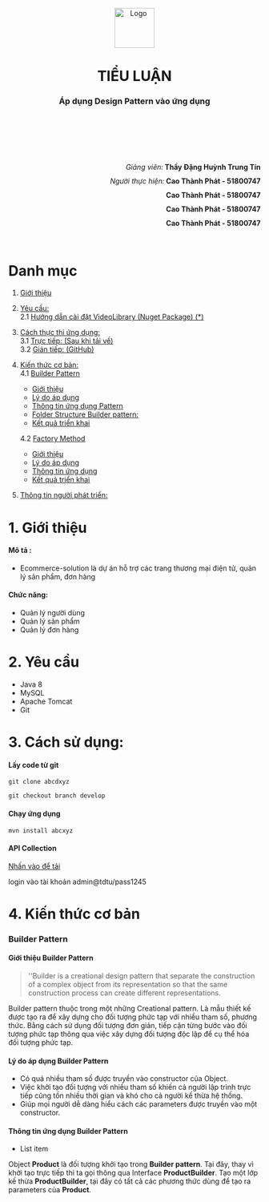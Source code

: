 
<!--THÔNG TIN PROJECT-->
<br>
<div align="center">
  <a href="https://github.com/othneildrew/Best-README-Template">
    <img src="assets/logo.png" alt="Logo" width="80" height="80">
  </a>
  <h1 align="center">TIỂU LUẬN</h1>
   <h3>Áp dụng Design Pattern vào ứng dụng</h3>
<br>

</div>
    <br>
    <br>
    <br>
    <br>
<p>
            <p style="line-height: 1.0" dir ="rtl">
                <i>Giảng viên:</i><b> Thầy Đặng Huỳnh Trung Tín</b>
            </p>
			  <p style="line-height: 1.0" dir ="rtl">
                <i>Người thực hiện:</i><b> Cao Thành Phát - 51800747</b>
            </p>
            <p style="line-height: 1.0" dir ="rtl">
                <b> Cao Thành Phát - 51800747</b>
            </p>
            <p style="line-height: 1.0" dir ="rtl">
                <b> Cao Thành Phát - 51800747</b>
            </p>
            <p style="line-height: 1.0" dir ="rtl">
                <b> Cao Thành Phát - 51800747</b>
            </p>
            </p>

</p>
<br>

<!-- MỤC LỤC -->
# Danh mục

  1. [Giới thiệu](#1-giới-thiệu)<br>
   
  2. [Yêu cầu:](#2-yêu-cầu) <br>
    2.1 [Hướng dẫn cài đặt VideoLibrary (Nuget Package) (*)](#hướng-dẫn-cài-đặt-videolibrary-nuget-package-)<br>
    
  3. [Cách thực thi ứng dụng:](#3-cách-thực-thi-ứng-dụng)<br>
    3.1 [Trực tiếp: (Sau khi tải về)](#trực-tiếp-sau-khi-tải-về)<br>
    3.2 [Gián tiếp: (GitHub)](#gián-tiếp-github)<br>
  4. [Kiến thức cơ bản:](#4-kiến-thức-cơ-bản)<br>
      4.1 [Builder Pattern](#builder-pattern)
        - [Giới thiệu](#giới-thiệu-builder-pattern)
        - [Lý do áp dụng](#lý-do-áp-dụng-builder-pattern)
        - [Thông tin ứng dụng Pattern](#thông-tin-ứng-dụng-builder-pattern)
        - [Folder Structure Builder pattern:](#folder-structure-builder-pattern)
        - [Kết quả triển khai](#kết-quả-triển-khai-builder-pattern)

      4.2 [Factory Method](#factory-method)
        - [Giới thiệu](#giới-thiệu-factory-method)
        - [Lý do áp dụng](#lý-do-áp-dụng-factory-method)
        - [Thông tin ứng dụng](#thông-tin-ứng-dụng-factory-method)
        - [Kết quả triển khai](#kết-quả-triển-khai-factory-method)

  5. [Thông tin người phát triển:](#5-thông-tin-người-phát-triển)


# 1. Giới thiệu
#### Mô tả :
  * Ecommerce-solution là dự án hỗ trợ các trang thương mại điện tử, quản lý sản phẩm, đơn hàng
  
#### Chức năng:

* Quản lý người dùng
* Quản lý sản phẩm
* Quản lý đơn hàng


<!-- YÊU CẦU PROJECT-->
# 2. Yêu cầu

* Java 8
* MySQL
* Apache Tomcat
* Git

# 3. Cách sử dụng:

#### Lấy code từ git

  `git clone abcdxyz`

`git checkout branch develop`

#### Chạy ứng dụng

`mvn install abcxyz`


#### API Collection

[Nhấn vào để tải](http.abcxyz)<br>

login vào tài khoản admin@tdtu/pass1245
<!-- GIỚI THIỆU, LÝ DO ÁP DỤNG PATTERN VÀO PROJECT-->

# 4. Kiến thức cơ bản

### Builder Pattern

#### Giới thiệu Builder Pattern

>''Builder is a creational design pattern that separate the construction of a complex object from its representation so that the same construction process can create different representations.

Builder pattern thuộc trong một những Creational pattern. Là mẫu thiết kế được tạo ra để xây dựng cho đối tượng phức tạp với nhiều tham số, phương thức. Bằng cách sử dụng đối tượng đơn giản, tiếp cận từng bước vào đối tượng phức tạp thông qua việc xây dựng đối tượng độc lập để cụ thể hóa đối tượng phức tạp.

#### Lý do áp dụng Builder Pattern

- Có quá nhiều tham số được truyền vào constructor của Object.
- Việc khởi tạo đối tượng với nhiều tham số khiến cả người lập trình trực tiếp cũng tốn nhiều thời gian và khó cho cả người kế thừa hệ thống.
- Giúp mọi người dễ dàng hiểu cách các parameters được truyền vào một constructor.

#### Thông tin ứng dụng Builder Pattern

 - List item

Object **Product** là đối tượng khởi tạo trong **Builder pattern**. Tại đây, thay vì khởi tạo trực tiếp thì ta gọi thông qua Interface **ProductBuilder**. Tạo một lớp kế thừa  **ProductBuilder**, tại đây có tất cả các phương thức dùng để tạo ra parameters của  **Product**.
